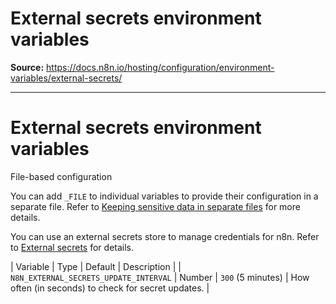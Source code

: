 # External secrets environment variables

**Source:** https://docs.n8n.io/hosting/configuration/environment-variables/external-secrets/

---

# External secrets environment variables

File-based configuration

You can add `_FILE` to individual variables to provide their configuration in a separate file. Refer to [Keeping sensitive data in separate files](../../configuration-methods/#keeping-sensitive-data-in-separate-files) for more details.

You can use an external secrets store to manage credentials for n8n. Refer to [External secrets](../../../../external-secrets/) for details.

| Variable | Type | Default | Description |
| `N8N_EXTERNAL_SECRETS_UPDATE_INTERVAL` | Number | `300` (5 minutes) | How often (in seconds) to check for secret updates. |
